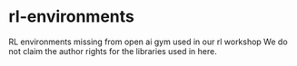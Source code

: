# rl-environments
RL environments missing from open ai gym used in our rl workshop
We do not claim the author rights for the libraries used in here.

